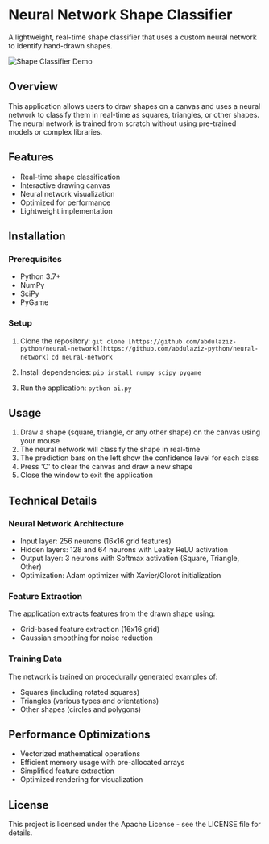 # Neural Network Shape Classifier

A lightweight, real-time shape classifier that uses a custom neural network to identify hand-drawn shapes.

![Shape Classifier Demo](/placeholder.svg?height=300&width=500)

## Overview

This application allows users to draw shapes on a canvas and uses a neural network to classify them in real-time as squares, triangles, or other shapes. The neural network is trained from scratch without using pre-trained models or complex libraries.

## Features

- Real-time shape classification
- Interactive drawing canvas
- Neural network visualization
- Optimized for performance
- Lightweight implementation

## Installation

### Prerequisites

- Python 3.7+
- NumPy
- SciPy
- PyGame

### Setup

1. Clone the repository: `git clone [https://github.com/abdulaziz-python/neural-network](https://github.com/abdulaziz-python/neural-network)`
`cd neural-network`



2. Install dependencies: `pip install numpy scipy pygame`


3. Run the application: `python ai.py`


## Usage

1. Draw a shape (square, triangle, or any other shape) on the canvas using your mouse
2. The neural network will classify the shape in real-time
3. The prediction bars on the left show the confidence level for each class
4. Press 'C' to clear the canvas and draw a new shape
5. Close the window to exit the application

## Technical Details

### Neural Network Architecture

- Input layer: 256 neurons (16x16 grid features)
- Hidden layers: 128 and 64 neurons with Leaky ReLU activation
- Output layer: 3 neurons with Softmax activation (Square, Triangle, Other)
- Optimization: Adam optimizer with Xavier/Glorot initialization

### Feature Extraction

The application extracts features from the drawn shape using:
- Grid-based feature extraction (16x16 grid)
- Gaussian smoothing for noise reduction

### Training Data

The network is trained on procedurally generated examples of:
- Squares (including rotated squares)
- Triangles (various types and orientations)
- Other shapes (circles and polygons)

## Performance Optimizations

- Vectorized mathematical operations
- Efficient memory usage with pre-allocated arrays
- Simplified feature extraction
- Optimized rendering for visualization

## License

This project is licensed under the Apache License - see the LICENSE file for details.


